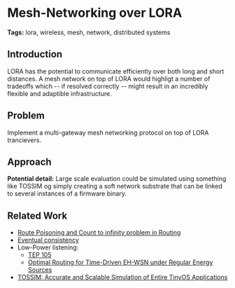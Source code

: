 # Mesh-Networking over LORA

**Tags:** lora, wireless, mesh, network, distributed systems

## Introduction

LORA has the potential to communicate efficiently over both long and short distances. A mesh network on top of LORA would highligt a number of tradeoffs which -- if resolved correctly -- might result in an incredibly flexible and adaptible infrastructure.

## Problem

Implement a multi-gateway mesh networking protocol on top of LORA trancievers.

## Approach

**Potential detail:** Large scale evaluation could be simulated using something like TOSSIM og simply creating a soft network substrate that can be linked to several instances of a firmware binary.

## Related Work

- [Route Poisoning and Count to infinity problem in Routing](https://www.geeksforgeeks.org/route-poisoning-and-count-to-infinity-problem-in-routing/)
- [Eventual consistency](https://en.wikipedia.org/wiki/Eventual_consistency)
- Low-Power listening:
  - [TEP 105](https://github.com/tinyos/tinyos-main/blob/master/doc/txt/tep105.txt)
  - [Optimal Routing for Time-Driven EH-WSN under Regular Energy Sources](https://www.researchgate.net/publication/329132570_Optimal_Routing_for_Time-Driven_EH-WSN_under_Regular_Energy_Sources)
- [TOSSIM: Accurate and Scalable Simulation of Entire
TinyOS Applications](https://www.google.com/url?sa=t&rct=j&q=&esrc=s&source=web&cd=&ved=2ahUKEwic1em3sJTtAhVeCRAIHZWEDREQFjAAegQIAxAC&url=http%3A%2F%2Fcsl.stanford.edu%2F~pal%2Fpubs%2Ftossim-sensys03.pdf&usg=AOvVaw3aRtptJUCB1WFwYgLpol0R)
